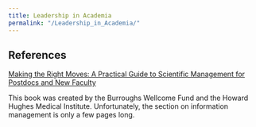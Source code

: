 ```yaml
---
title: Leadership in Academia
permalink: "/Leadership_in_Academia/"
---
```


References
----------

[Making the Right Moves: A Practical Guide to Scientific Management for Postdocs and New Faculty](http://www.hhmi.org/programs/resources-early-career-scientist-development/making-right-moves)

This book was created by the Burroughs Wellcome Fund and the Howard Hughes Medical Institute. Unfortunately, the section on information management is only a few pages long.